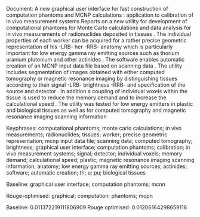 Document:  A new graphical user interface for fast construction of computation phantoms and MCNP calculations : application to calibration of in vivo measurement systems Reports on a new utility for development of computational phantoms for Monte Carlo calculations and data analysis for in vivo measurements of radionuclides deposited in tissues . The individual properties of each worker can be acquired for a rather precise geometric representation of his -LRB- her -RRB- anatomy  which is particularly important for low energy gamma ray emitting sources such as thorium  uranium  plutonium and other actinides . The software enables automatic creation of an MCNP input data file based on scanning data . The utility includes segmentation of images obtained with either computed tomography or magnetic resonance imaging by distinguishing tissues according to their signal -LRB- brightness -RRB- and specification of the source and detector . In addition  a coupling of individual voxels within the tissue is used to reduce the memory demand and to increase the calculational speed . The utility was tested for low energy emitters in plastic and biological tissues as well as for computed tomography and magnetic resonance imaging scanning information 


Keyphrases:  computational phantoms; monte carlo calculations; in vivo measurements; radionuclides; tissues; worker; precise geometric representation; mcnp input data file; scanning data; computed tomography; brightness; graphical user interface; computation phantoms; calibration; in vivo measurement systems; signal; detector; individual voxels; memory demand; calculational speed; plastic; magnetic resonance imaging scanning information; anatomy; low energy gamma ray emitting sources; actinides; software; automatic creation; th; u; pu; biological tissues

Baseline:  graphical user interface; computation phantoms; mcnn

Rouge-optimised:  graphical; computation; phantoms; mcpn


Baseline:  0.011372219111806909
Rouge optimised:  0.01206164298659116